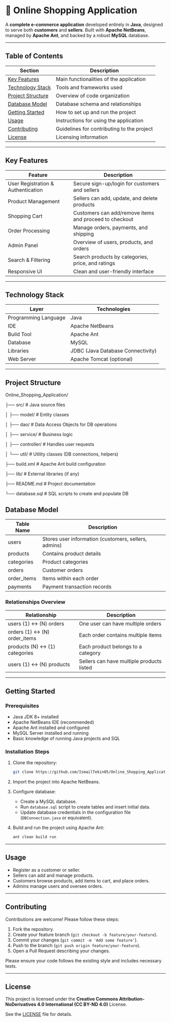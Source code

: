 # 🛒 Online Shopping Application

A **complete e-commerce application** developed entirely in **Java**, designed to serve both **customers** and **sellers**. Built with **Apache NetBeans**, managed by **Apache Ant**, and backed by a robust **MySQL** database.

---

## Table of Contents

| Section            | Description                                      |
|--------------------|------------------------------------------------|
| [Key Features](#key-features)         | Main functionalities of the application        |
| [Technology Stack](#technology-stack) | Tools and frameworks used                       |
| [Project Structure](#project-structure) | Overview of code organization                   |
| [Database Model](#database-model)      | Database schema and relationships               |
| [Getting Started](#getting-started)     | How to set up and run the project                |
| [Usage](#usage)                      | Instructions for using the application          |
| [Contributing](#contributing)           | Guidelines for contributing to the project       |
| [License](#license)                   | Licensing information                            |

---

## Key Features

| Feature                          | Description                                              |
|---------------------------------|----------------------------------------------------------|
| User Registration & Authentication | Secure sign-up/login for customers and sellers          |
| Product Management              | Sellers can add, update, and delete products             |
| Shopping Cart                  | Customers can add/remove items and proceed to checkout    |
| Order Processing               | Manage orders, payments, and shipping                     |
| Admin Panel                   | Overview of users, products, and orders                   |
| Search & Filtering             | Search products by categories, price, and ratings        |
| Responsive UI                 | Clean and user-friendly interface                          |

---

## Technology Stack

| Layer           | Technologies                          |
|-----------------|-------------------------------------|
| Programming Language | Java                             |
| IDE             | Apache NetBeans                      |
| Build Tool      | Apache Ant                          |
| Database        | MySQL                              |
| Libraries       | JDBC (Java Database Connectivity)   |
| Web Server      | Apache Tomcat (optional)            |

---

## Project Structure


Online_Shopping_Application/

├── src/                         # Java source files

│   ├── model/                   # Entity classes

│   ├── dao/                     # Data Access Objects for DB operations

│   ├── service/                 # Business logic

│   ├── controller/              # Handles user requests

│   └── util/                    # Utility classes (DB connections, helpers)

├── build.xml                    # Apache Ant build configuration

├── lib/                        # External libraries (if any)

├── README.md                   # Project documentation

└── database.sql                # SQL scripts to create and populate DB


## Database Model

| Table Name   | Description                                 |
|--------------|---------------------------------------------|
| users        | Stores user information (customers, sellers, admins) |
| products     | Contains product details                    |
| categories   | Product categories                          |
| orders       | Customer orders                            |
| order_items  | Items within each order                     |
| payments     | Payment transaction records                 |

### Relationships Overview

| Relationship                  | Description                          |
|------------------------------|------------------------------------|
| users (1) ↔ (N) orders       | One user can have multiple orders   |
| orders (1) ↔ (N) order_items | Each order contains multiple items  |
| products (N) ↔ (1) categories| Each product belongs to a category  |
| users (1) ↔ (N) products     | Sellers can have multiple products listed |

---

## Getting Started

### Prerequisites

- Java JDK 8+ installed
- Apache NetBeans IDE (recommended)
- Apache Ant installed and configured
- MySQL Server installed and running
- Basic knowledge of running Java projects and SQL

### Installation Steps

1. Clone the repository:

    ```bash
    git clone https://github.com/IsmailTekin05/Online_Shopping_Application.git
    ```

2. Import the project into Apache NetBeans.

3. Configure database:

    - Create a MySQL database.
    - Run `database.sql` script to create tables and insert initial data.
    - Update database credentials in the configuration file (`DBConnection.java` or equivalent).

4. Build and run the project using Apache Ant:

    ```bash
    ant clean build run
    ```

---

## Usage

- Register as a customer or seller.
- Sellers can add and manage products.
- Customers browse products, add items to cart, and place orders.
- Admins manage users and oversee orders.

---

## Contributing

Contributions are welcome! Please follow these steps:

1. Fork the repository.
2. Create your feature branch (`git checkout -b feature/your-feature`).
3. Commit your changes (`git commit -m 'Add some feature'`).
4. Push to the branch (`git push origin feature/your-feature`).
5. Open a Pull Request describing your changes.

Please ensure your code follows the existing style and includes necessary tests.

---

## License

This project is licensed under the **Creative Commons Attribution-NoDerivatives 4.0 International (CC BY-ND 4.0)** License.

See the [LICENSE](LICENSE) file for details.


